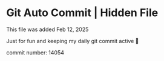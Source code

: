 # Git Auto Commit | Hidden File

This file was added Feb 12, 2025

Just for fun and keeping my daily git commit active 🤪

commit number: 14054
